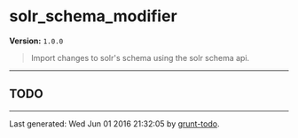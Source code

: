 # solr_schema_modifier

**Version:** `1.0.0`

> Import changes to solr's schema using the solr schema api.

* * *

## TODO


* * *

Last generated: Wed Jun 01 2016 21:32:05 by [grunt-todo](https://github.com/leny/grunt-todo).

